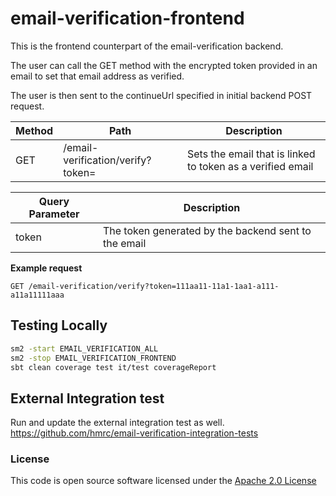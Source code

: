 # email-verification-frontend

This is the frontend counterpart of the email-verification backend.

The user can call the GET method with the encrypted token provided in an email to set that email address as verified.

The user is then sent to the continueUrl specified in initial backend POST request.


 | Method | Path                       | Description                                                                               |
|--------|----------------------------|-------------------------------------------------------------------------------------------|
| GET   | /email-verification/verify?token=   |   Sets the email that is linked to token as a verified email   | 


 | Query Parameter | Description   |
|-----------------|---------------|
| token | The token generated by the backend sent to the email |

 **Example request**
```
GET /email-verification/verify?token=111aa11-11a1-1aa1-a111-a11a11111aaa
 ```

## Testing Locally
```bash
sm2 -start EMAIL_VERIFICATION_ALL
sm2 -stop EMAIL_VERIFICATION_FRONTEND
sbt clean coverage test it/test coverageReport
```

## External Integration test
Run and update the external integration test as well.
https://github.com/hmrc/email-verification-integration-tests

### License

This code is open source software licensed under the [Apache 2.0 License]("http://www.apache.org/licenses/LICENSE-2.0.html")
